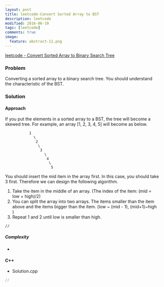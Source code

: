 ```yaml
---
layout: post
title: leetcode-Convert Sorted Array to BST
description: leetcode
modified: 2016-06-19
tags: [leetcode]
comments: true
image:
  feature: abstract-11.png
---
```

[leetcode - Convert Sorted Array to Binary Search Tree](https://leetcode.com/problems/convert-sorted-array-to-binary-search-tree/)

### Problem

Converting a sorted array to a binary search tree. You should understand the characteristic of the BST. 

### Solution 

#### Approach

If you put the elements in a sorted array to a BST, the tree will become a skewed tree. For example, an array [1, 2, 3, 4, 5] will become as below.

```
           1
             \ 
              2 
               \ 
                3
                  \
                   4
                    \
                     5
```

You should insert the mid item in the array first. In this case, you should take 3 first. Therefore we can design the following algorithm.

1. Take the item in the middle of an array. (The index of the item: (mid = low + high)/2)
2. You can split the array into two arrays. The items smaller than the item above and the items bigger than the item. (low ~ (mid - 1),  (mid+1)~high )
3. Repeat 1 and 2 until low is smaller than high.

```
//
```

##### Complexity

-

#### C++

- Solution.cpp

```cpp
//
```
